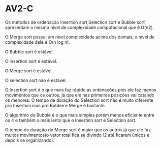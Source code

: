 # AV2-C
Os métodos de ordenação Insertion sort,Selection sort e Bubble sort apresentam o mesmo nível de complexidade computacional que é O(n2).

O Merge sort possui um nìvel complexidade acima dos demais, o nível de complexidade dele é O(n log n).

O Bubble sort é estável.

O insertion sort é estável.

O Merge sort é estável.

O selection sort não é estável.

O Insertion sort é o que mais faz rápido as ordenações pois ele faz menos movimentos que os outros, já que ele nas primeiras posições vai catando os menores.
O tempo de duração do Selection sort não é muito diferente pro Insertion mas pro Bubble e Merge é bastante.

O algoritmo do Bubble é o que mais simples porém menos eficiente entre os 4 e também o mais lento que o Insertion sort e Selection sort.

O tempo de duração do Merge sort é maior que os outros já que ele faz muitos movimentos(o vetor total fica se divindo /2 até ficarem únicos e depois se organizando).
